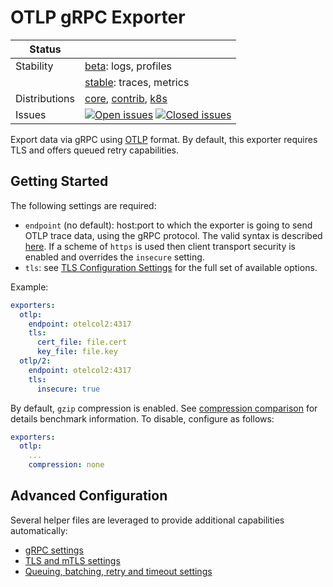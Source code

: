 # OTLP gRPC Exporter

<!-- status autogenerated section -->
| Status        |           |
| ------------- |-----------|
| Stability     | [beta]: logs, profiles   |
|               | [stable]: traces, metrics   |
| Distributions | [core], [contrib], [k8s] |
| Issues        | [![Open issues](https://img.shields.io/github/issues-search/open-telemetry/opentelemetry-collector?query=is%3Aissue%20is%3Aopen%20label%3Aexporter%2Fotlp%20&label=open&color=orange&logo=opentelemetry)](https://github.com/open-telemetry/opentelemetry-collector/issues?q=is%3Aopen+is%3Aissue+label%3Aexporter%2Fotlp) [![Closed issues](https://img.shields.io/github/issues-search/open-telemetry/opentelemetry-collector?query=is%3Aissue%20is%3Aclosed%20label%3Aexporter%2Fotlp%20&label=closed&color=blue&logo=opentelemetry)](https://github.com/open-telemetry/opentelemetry-collector/issues?q=is%3Aclosed+is%3Aissue+label%3Aexporter%2Fotlp) |

[beta]: https://github.com/open-telemetry/opentelemetry-collector#beta
[stable]: https://github.com/open-telemetry/opentelemetry-collector#stable
[core]: https://github.com/open-telemetry/opentelemetry-collector-releases/tree/main/distributions/otelcol
[contrib]: https://github.com/open-telemetry/opentelemetry-collector-releases/tree/main/distributions/otelcol-contrib
[k8s]: https://github.com/open-telemetry/opentelemetry-collector-releases/tree/main/distributions/otelcol-k8s
<!-- end autogenerated section -->

Export data via gRPC using [OTLP](
https://github.com/open-telemetry/opentelemetry-proto/blob/main/docs/specification.md)
format. By default, this exporter requires TLS and offers queued retry capabilities.

## Getting Started

The following settings are required:

- `endpoint` (no default): host:port to which the exporter is going to send OTLP trace data,
using the gRPC protocol. The valid syntax is described
[here](https://github.com/grpc/grpc/blob/master/doc/naming.md).
If a scheme of `https` is used then client transport security is enabled and overrides the `insecure` setting.
- `tls`: see [TLS Configuration Settings](../../config/configtls/README.md) for the full set of available options.

Example:

```yaml
exporters:
  otlp:
    endpoint: otelcol2:4317
    tls:
      cert_file: file.cert
      key_file: file.key
  otlp/2:
    endpoint: otelcol2:4317
    tls:
      insecure: true
```

By default, `gzip` compression is enabled. See [compression comparison](../../config/configgrpc/README.md#compression-comparison) for details benchmark information. To disable, configure as follows:

```yaml
exporters:
  otlp:
    ...
    compression: none
```

## Advanced Configuration

Several helper files are leveraged to provide additional capabilities automatically:

- [gRPC settings](https://github.com/open-telemetry/opentelemetry-collector/blob/main/config/configgrpc/README.md)
- [TLS and mTLS settings](https://github.com/open-telemetry/opentelemetry-collector/blob/main/config/configtls/README.md)
- [Queuing, batching, retry and timeout settings](https://github.com/open-telemetry/opentelemetry-collector/blob/main/exporter/exporterhelper/README.md)
